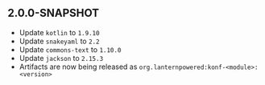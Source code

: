 ## 2.0.0-SNAPSHOT
- Update `kotlin` to `1.9.10`
- Update `snakeyaml` to `2.2`
- Update `commons-text` to `1.10.0`
- Update `jackson` to `2.15.3`
- Artifacts are now being released as `org.lanternpowered:konf-<module>:<version>`
